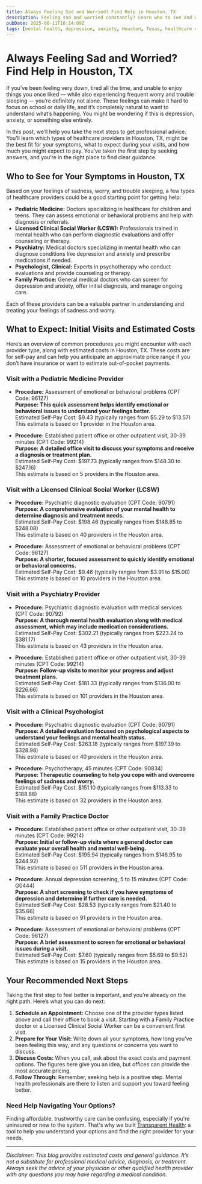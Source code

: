 ```yaml
---
title: Always Feeling Sad and Worried? Find Help in Houston, TX
description: Feeling sad and worried constantly? Learn who to see and what costs to expect for mental health care in Houston, TX.
pubDate: 2025-06-11T16:14:09Z
tags: [mental health, depression, anxiety, Houston, Texas, healthcare costs, finding care]
---
```

# Always Feeling Sad and Worried? Find Help in Houston, TX

If you’ve been feeling very down, tired all the time, and unable to enjoy things you once liked — while also experiencing frequent worry and trouble sleeping — you’re definitely not alone. These feelings can make it hard to focus on school or daily life, and it’s completely natural to want to understand what’s happening. You might be wondering if this is depression, anxiety, or something else entirely. 

In this post, we’ll help you take the next steps to get professional advice. You’ll learn which types of healthcare providers in Houston, TX, might be the best fit for your symptoms, what to expect during your visits, and how much you might expect to pay. You’ve taken the first step by seeking answers, and you’re in the right place to find clear guidance.

## Who to See for Your Symptoms in Houston, TX

Based on your feelings of sadness, worry, and trouble sleeping, a few types of healthcare providers could be a good starting point for getting help:

- **Pediatric Medicine:** Doctors specializing in healthcare for children and teens. They can assess emotional or behavioral problems and help with diagnosis or referrals.
- **Licensed Clinical Social Worker (LCSW):** Professionals trained in mental health who can perform diagnostic evaluations and offer counseling or therapy.
- **Psychiatry:** Medical doctors specializing in mental health who can diagnose conditions like depression and anxiety and prescribe medications if needed.
- **Psychologist, Clinical:** Experts in psychotherapy who conduct evaluations and provide counseling or therapy.
- **Family Practice:** General medical doctors who can screen for depression and anxiety, offer initial diagnosis, and manage ongoing care.

Each of these providers can be a valuable partner in understanding and treating your feelings of sadness and worry.

## What to Expect: Initial Visits and Estimated Costs

Here’s an overview of common procedures you might encounter with each provider type, along with estimated costs in Houston, TX. These costs are for self-pay and can help you anticipate an approximate price range if you don’t have insurance or want to estimate out-of-pocket payments.

### Visit with a Pediatric Medicine Provider

- **Procedure:** Assessment of emotional or behavioral problems (CPT Code: 96127)  
  **Purpose:** **This quick assessment helps identify emotional or behavioral issues to understand your feelings better.**  
  Estimated Self-Pay Cost: $9.43 (typically ranges from $5.29 to $13.57)  
  This estimate is based on 1 provider in the Houston area.

- **Procedure:** Established patient office or other outpatient visit, 30-39 minutes (CPT Code: 99214)  
  **Purpose:** **A detailed office visit to discuss your symptoms and receive a diagnosis or treatment plan.**  
  Estimated Self-Pay Cost: $197.73 (typically ranges from $148.30 to $247.16)  
  This estimate is based on 5 providers in the Houston area.

### Visit with a Licensed Clinical Social Worker (LCSW)

- **Procedure:** Psychiatric diagnostic evaluation (CPT Code: 90791)  
  **Purpose:** **A comprehensive evaluation of your mental health to determine diagnosis and treatment needs.**  
  Estimated Self-Pay Cost: $198.46 (typically ranges from $148.85 to $248.08)  
  This estimate is based on 40 providers in the Houston area.

- **Procedure:** Assessment of emotional or behavioral problems (CPT Code: 96127)  
  **Purpose:** **A shorter, focused assessment to quickly identify emotional or behavioral concerns.**  
  Estimated Self-Pay Cost: $9.46 (typically ranges from $3.91 to $15.00)  
  This estimate is based on 10 providers in the Houston area.

### Visit with a Psychiatry Provider

- **Procedure:** Psychiatric diagnostic evaluation with medical services (CPT Code: 90792)  
  **Purpose:** **A thorough mental health evaluation along with medical assessment, which may include medication considerations.**  
  Estimated Self-Pay Cost: $302.21 (typically ranges from $223.24 to $381.17)  
  This estimate is based on 43 providers in the Houston area.

- **Procedure:** Established patient office or other outpatient visit, 30-39 minutes (CPT Code: 99214)  
  **Purpose:** **Follow-up visits to monitor your progress and adjust treatment plans.**  
  Estimated Self-Pay Cost: $181.33 (typically ranges from $136.00 to $226.66)  
  This estimate is based on 101 providers in the Houston area.

### Visit with a Clinical Psychologist

- **Procedure:** Psychiatric diagnostic evaluation (CPT Code: 90791)  
  **Purpose:** **A detailed evaluation focused on psychological aspects to understand your feelings and mental health status.**  
  Estimated Self-Pay Cost: $263.18 (typically ranges from $197.39 to $328.98)  
  This estimate is based on 40 providers in the Houston area.

- **Procedure:** Psychotherapy, 45 minutes (CPT Code: 90834)  
  **Purpose:** **Therapeutic counseling to help you cope with and overcome feelings of sadness and worry.**  
  Estimated Self-Pay Cost: $151.10 (typically ranges from $113.33 to $188.88)  
  This estimate is based on 32 providers in the Houston area.

### Visit with a Family Practice Doctor

- **Procedure:** Established patient office or other outpatient visit, 30-39 minutes (CPT Code: 99214)  
  **Purpose:** **Initial or follow-up visits where a general doctor can evaluate your overall health and mental well-being.**  
  Estimated Self-Pay Cost: $195.94 (typically ranges from $146.95 to $244.92)  
  This estimate is based on 511 providers in the Houston area.

- **Procedure:** Annual depression screening, 5 to 15 minutes (CPT Code: G0444)  
  **Purpose:** **A short screening to check if you have symptoms of depression and determine if further care is needed.**  
  Estimated Self-Pay Cost: $28.53 (typically ranges from $21.40 to $35.66)  
  This estimate is based on 91 providers in the Houston area.

- **Procedure:** Assessment of emotional or behavioral problems (CPT Code: 96127)  
  **Purpose:** **A brief assessment to screen for emotional or behavioral issues during a visit.**  
  Estimated Self-Pay Cost: $7.60 (typically ranges from $5.69 to $9.52)  
  This estimate is based on 15 providers in the Houston area.

## Your Recommended Next Steps

Taking the first step to feel better is important, and you’re already on the right path. Here’s what you can do next:

1. **Schedule an Appointment:** Choose one of the provider types listed above and call their office to book a visit. Starting with a Family Practice doctor or a Licensed Clinical Social Worker can be a convenient first visit.
2. **Prepare for Your Visit:** Write down all your symptoms, how long you’ve been feeling this way, and any questions or concerns you want to discuss.
3. **Discuss Costs:** When you call, ask about the exact costs and payment options. The figures here give you an idea, but offices can provide the most accurate pricing.
4. **Follow Through:** Remember, seeking help is a positive step. Mental health professionals are there to listen and support you toward feeling better.

### Need Help Navigating Your Options?

Finding affordable, trustworthy care can be confusing, especially if you're uninsured or new to the system. That's why we built [Transparent Health](https://transparenthealth.ai): a tool to help you understand your options and find the right provider for your needs. 

---

*Disclaimer: This blog provides estimated costs and general guidance. It’s not a substitute for professional medical advice, diagnosis, or treatment. Always seek the advice of your physician or other qualified health provider with any questions you may have regarding a medical condition.*
